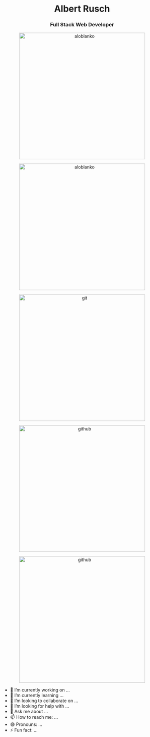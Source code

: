 
<h1 align="center">Albert Rusch</h1>
<h3 align="center">Full Stack Web Developer</h3>



<p align="center">
  <img width="400" src="https://github-readme-stats.vercel.app/api?username=aloblanko&show_icons=true&locale=en" alt="aloblanko">
</p>

<p align="center">
  <img width="400" src="https://github-readme-stats.vercel.app/api/top-langs?username=aloblanko&show_icons=true&locale=en&layout=compact" alt="aloblanko">
</p>

<p align="center">
  <img width="400" src="https://media.giphy.com/media/kH6CqYiquZawmU1HI6/giphy.gif" alt="git">
</p>

<p align="center">
  <img width="400" src="https://media.giphy.com/media/du3J3cXyzhj75IOgvA/giphy.gif" alt="github">
</p>

<p align="center">
  <img width="400" src="https://media.giphy.com/media/kdFc8fubgS31b8DsVu/giphy.gif" alt="github">
</p>


- 🔭 I’m currently working on ...
- 🌱 I’m currently learning ...
- 👯 I’m looking to collaborate on ...
- 🤔 I’m looking for help with ...
- 💬 Ask me about ...
- 📫 How to reach me: ...
- 😄 Pronouns: ...
- ⚡ Fun fact: ...
